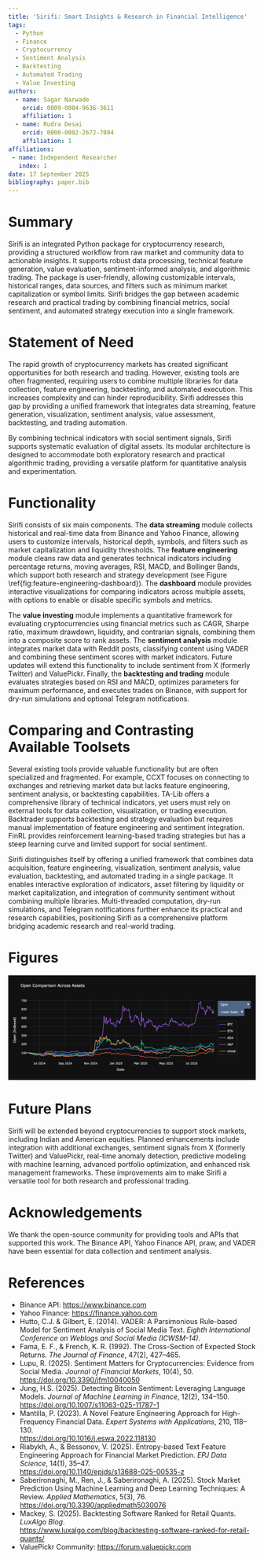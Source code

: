 ```yaml
---
title: 'Sirifi: Smart Insights & Research in Financial Intelligence'
tags:
  - Python
  - Finance
  - Cryptocurrency
  - Sentiment Analysis
  - Backtesting
  - Automated Trading
  - Value Investing
authors:
  - name: Sagar Narwade
    orcid: 0009-0004-9636-3611
    affiliation: 1
  - name: Rudra Desai
    orcid: 0000-0002-2672-7094
    affiliation: 1
affiliations:
 - name: Independent Researcher
   index: 1
date: 17 September 2025
bibliography: paper.bib
---
```


# Summary

Sirifi is an integrated Python package for cryptocurrency research, providing a structured workflow from raw market and community data to actionable insights. It supports robust data processing, technical feature generation, value evaluation, sentiment-informed analysis, and algorithmic trading. The package is user-friendly, allowing customizable intervals, historical ranges, data sources, and filters such as minimum market capitalization or symbol limits. Sirifi bridges the gap between academic research and practical trading by combining financial metrics, social sentiment, and automated strategy execution into a single framework.

# Statement of Need

The rapid growth of cryptocurrency markets has created significant opportunities for both research and trading. However, existing tools are often fragmented, requiring users to combine multiple libraries for data collection, feature engineering, backtesting, and automated execution. This increases complexity and can hinder reproducibility. Sirifi addresses this gap by providing a unified framework that integrates data streaming, feature generation, visualization, sentiment analysis, value assessment, backtesting, and trading automation.

By combining technical indicators with social sentiment signals, Sirifi supports systematic evaluation of digital assets. Its modular architecture is designed to accommodate both exploratory research and practical algorithmic trading, providing a versatile platform for quantitative analysis and experimentation.

# Functionality

Sirifi consists of six main components. The **data streaming** module collects historical and real-time data from Binance and Yahoo Finance, allowing users to customize intervals, historical depth, symbols, and filters such as market capitalization and liquidity thresholds. The **feature engineering** module cleans raw data and generates technical indicators including percentage returns, moving averages, RSI, MACD, and Bollinger Bands, which support both research and strategy development (see Figure \ref{fig:feature-engineering-dashboard}). The **dashboard** module provides interactive visualizations for comparing indicators across multiple assets, with options to enable or disable specific symbols and metrics.  

The **value investing** module implements a quantitative framework for evaluating cryptocurrencies using financial metrics such as CAGR, Sharpe ratio, maximum drawdown, liquidity, and contrarian signals, combining them into a composite score to rank assets. The **sentiment analysis** module integrates market data with Reddit posts, classifying content using VADER and combining these sentiment scores with market indicators. Future updates will extend this functionality to include sentiment from X (formerly Twitter) and ValuePickr. Finally, the **backtesting and trading** module evaluates strategies based on RSI and MACD, optimizes parameters for maximum performance, and executes trades on Binance, with support for dry-run simulations and optional Telegram notifications.

# Comparing and Contrasting Available Toolsets

Several existing tools provide valuable functionality but are often specialized and fragmented. For example, CCXT focuses on connecting to exchanges and retrieving market data but lacks feature engineering, sentiment analysis, or backtesting capabilities. TA-Lib offers a comprehensive library of technical indicators, yet users must rely on external tools for data collection, visualization, or trading execution. Backtrader supports backtesting and strategy evaluation but requires manual implementation of feature engineering and sentiment integration. FinRL provides reinforcement learning-based trading strategies but has a steep learning curve and limited support for social sentiment.  

Sirifi distinguishes itself by offering a unified framework that combines data acquisition, feature engineering, visualization, sentiment analysis, value evaluation, backtesting, and automated trading in a single package. It enables interactive exploration of indicators, asset filtering by liquidity or market capitalization, and integration of community sentiment without combining multiple libraries. Multi-threaded computation, dry-run simulations, and Telegram notifications further enhance its practical and research capabilities, positioning Sirifi as a comprehensive platform bridging academic research and real-world trading.

# Figures

![Indicators Dashboard\label{fig:feature-engineering-dashboard}](featureengineering_plot.png)

# Future Plans

Sirifi will be extended beyond cryptocurrencies to support stock markets, including Indian and American equities. Planned enhancements include integration with additional exchanges, sentiment signals from X (formerly Twitter) and ValuePickr, real-time anomaly detection, predictive modeling with machine learning, advanced portfolio optimization, and enhanced risk management frameworks. These improvements aim to make Sirifi a versatile tool for both research and professional trading.

# Acknowledgements

We thank the open-source community for providing tools and APIs that supported this work. The Binance API, Yahoo Finance API, praw, and VADER have been essential for data collection and sentiment analysis.

# References

- Binance API: https://www.binance.com  
- Yahoo Finance: https://finance.yahoo.com  
- Hutto, C.J. & Gilbert, E. (2014). VADER: A Parsimonious Rule-based Model for Sentiment Analysis of Social Media Text. *Eighth International Conference on Weblogs and Social Media (ICWSM-14)*.  
- Fama, E. F., & French, K. R. (1992). The Cross-Section of Expected Stock Returns. *The Journal of Finance*, 47(2), 427–465.  
- Lupu, R. (2025). Sentiment Matters for Cryptocurrencies: Evidence from Social Media. *Journal of Financial Markets*, 10(4), 50.  
  https://doi.org/10.3390/jfm10040050  
- Jung, H.S. (2025). Detecting Bitcoin Sentiment: Leveraging Language Models. *Journal of Machine Learning in Finance*, 12(2), 134–150.  
  https://doi.org/10.1007/s11063-025-11787-1  
- Mantilla, P. (2023). A Novel Feature Engineering Approach for High-Frequency Financial Data. *Expert Systems with Applications*, 210, 118–130.  
  https://doi.org/10.1016/j.eswa.2022.118130  
- Riabykh, A., & Bessonov, V. (2025). Entropy-based Text Feature Engineering Approach for Financial Market Prediction. *EPJ Data Science*, 14(1), 35–47.  
  https://doi.org/10.1140/epjds/s13688-025-00535-z  
- Saberironaghi, M., Ren, J., & Saberironaghi, A. (2025). Stock Market Prediction Using Machine Learning and Deep Learning Techniques: A Review. *Applied Mathematics*, 5(3), 76.  
  https://doi.org/10.3390/appliedmath5030076  
- Mackey, S. (2025). Backtesting Software Ranked for Retail Quants. *LuxAlgo Blog*.  
  https://www.luxalgo.com/blog/backtesting-software-ranked-for-retail-quants/  
- ValuePickr Community: https://forum.valuepickr.com
